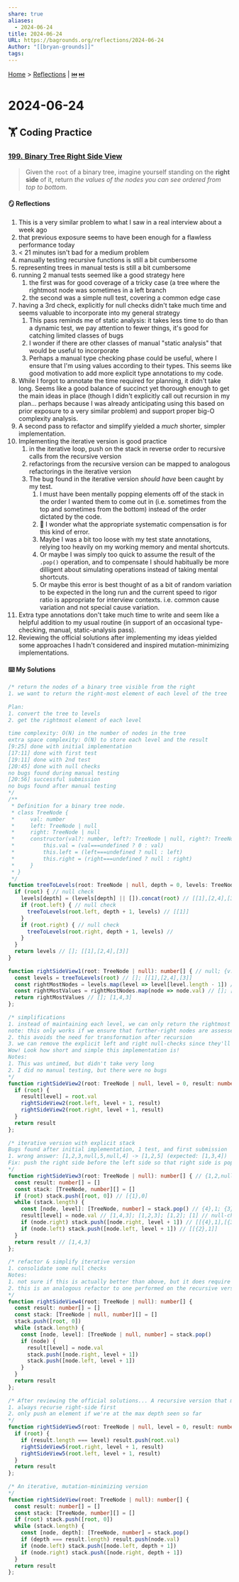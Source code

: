 ```yaml
---
share: true
aliases:
  - 2024-06-24
title: 2024-06-24
URL: https://bagrounds.org/reflections/2024-06-24
Author: "[[bryan-grounds]]"
tags: 
---
```

[Home](../index.md) > [Reflections](./index.md) | [⏮️](./2024-06-23.md) [⏭️](./2024-06-25.md)  
# 2024-06-24  
## 🏋️ Coding Practice  
### [199. Binary Tree Right Side View](https://leetcode.com/problems/binary-tree-right-side-view)  
> Given the `root` of a binary tree, imagine yourself standing on the **right side** of it, return _the values of the nodes you can see ordered from top to bottom_.  
  
#### 🪞 Reflections  
1. This is a very similar problem to what I saw in a real interview about a week ago  
2. that previous exposure seems to have been enough for a flawless performance today  
3. < 21 minutes isn't bad for a medium problem  
4. manually testing recursive functions is still a bit cumbersome  
5. representing trees in manual tests is still a bit cumbersome  
6. running 2 manual tests seemed like a good strategy here  
    1. the first was for good coverage of a tricky case (a tree where the rightmost node was sometimes in a left branch  
    2. the second was a simple null test, covering a common edge case  
7. having a 3rd check, explicitly for null checks didn't take much time and seems valuable to incorporate into my general strategy  
    1. This pass reminds me of static analysis: it takes less time to do than a dynamic test, we pay attention to fewer things, it's good for catching limited classes of bugs  
    2. I wonder if there are other classes of manual "static analysis" that would be useful to incorporate  
    3. Perhaps a manual type checking phase could be useful, where I ensure that I'm using values according to their types. This seems like good motivation to add more explicit type annotations to my code.  
8. While I forgot to annotate the time required for planning, it didn't take long. Seems like a good balance of succinct yet thorough enough to get the main ideas in place (though I didn't explicitly call out recursion in my plan... perhaps because I was already anticipating using this based on prior exposure to a very similar problem) and support proper big-O complexity analysis.  
9. A second pass to refactor and simplify yielded a _much_ shorter, simpler implementation.  
10. Implementing the iterative version is good practice  
    1. in the iterative loop, push on the stack in reverse order to recursive calls from the recursive version  
    2. refactorings from the recursive version can be mapped to analogous refactorings in the iterative version  
    3. The bug found in the iterative version _should have_ been caught by my test.  
        1. I must have been mentally popping elements off of the stack in the order I wanted them to come out in (i.e. sometimes from the top and sometimes from the bottom) instead of the order dictated by the code.  
        2. 🤔 I wonder what the appropriate systematic compensation is for this kind of error.  
        3. Maybe I was a bit too loose with  my test state annotations, relying too heavily on my working memory and mental shortcuts.  
        4. Or maybe I was simply too quick to assume the result of the `.pop()` operation, and to compensate I should habitually be more dilligent about simulating operations instead of taking mental shortcuts.  
        5. Or maybe this error is best thought of as a bit of random variation to be expected in the long run and the current speed to rigor ratio is appropriate for interview contexts. i.e. common cause variation and not special cause variation.  
11. Extra type annotations don't take much time to write and seem like a helpful addition to my usual routine (in support of an occasional type-checking, manual, static-analysis pass).  
12. Reviewing the official solutions after implementing my ideas yielded some approaches I hadn't considered and inspired mutation-minimizing implementations.  
  
#### ⌨️ My Solutions  
```ts  
/* return the nodes of a binary tree visible from the right  
1. we want to return the right-most element of each level of the tree  
  
Plan:  
1. convert the tree to levels  
2. get the rightmost element of each level  
  
time complexity: O(N) in the number of nodes in the tree  
extra space complexity: O(N) to store each level and the result  
[9:25] done with initial implementation  
[17:11] done with first test  
[19:11] done with 2nd test  
[20:45] done with null checks  
no bugs found during manual testing  
[20:56] successful submission  
no bugs found after manual testing  
*/  
/**  
 * Definition for a binary tree node.  
 * class TreeNode {  
 *     val: number  
 *     left: TreeNode | null  
 *     right: TreeNode | null  
 *     constructor(val?: number, left?: TreeNode | null, right?: TreeNode | null) {  
 *         this.val = (val===undefined ? 0 : val)  
 *         this.left = (left===undefined ? null : left)  
 *         this.right = (right===undefined ? null : right)  
 *     }  
 * }  
 */  
function treeToLevels(root: TreeNode | null, depth = 0, levels: TreeNode[][] = []): TreeNode[][] { // null 0 []; {v:4} 1 [...]; {v:3} 2 [[1],[2]]; {v:2,r:{v:3}} 1 [1]; {v:1,l:{v:2,r:{v:3}},r:{v:4}} 0 []  
  if (root) { // null check  
    levels[depth] = (levels[depth] || []).concat(root) // [[1],[2,4],[3]] // null check  
    if (root.left) { // null check  
      treeToLevels(root.left, depth + 1, levels) // [[1]]  
    }  
    if (root.right) { // null check  
      treeToLevels(root.right, depth + 1, levels) //  
    }  
  }  
  return levels // []; [[1],[2,4],[3]]  
}  
  
function rightSideView1(root: TreeNode | null): number[] { // null; {v:1,l:{v:2,r:{v:3}},r:{v:4}}  
  const levels = treeToLevels(root) // []; [[1],[2,4],[3]]  
  const rightMostNodes = levels.map(level => level[level.length - 1]) // []; [1,4,3] // we won't ever have nulls in this array  
  const rightMostValues = rightMostNodes.map(node => node.val) // []; [1,4,3] // we won't ever have nulls in this array  
  return rightMostValues // []; [1,4,3]  
};  
  
/* simplifications  
1. instead of maintaining each level, we can only return the rightmost value of each level by overwriting the value of the result array at that level  
note: this only works if we ensure that further-right nodes are assessed after futher-left nodes  
2. this avoids the need for transformation after recursion  
3. we can remove the explicit left and right null-checks since they'll be checked in a recursive call anyway  
Wow! Look how short and simple this implementation is!  
Notes:  
1. This was untimed, but didn't take very long  
2. I did no manual testing, but there were no bugs  
*/  
function rightSideView2(root: TreeNode | null, level = 0, result: number[] = []): number[] {  
  if (root) {  
    result[level] = root.val  
    rightSideView2(root.left, level + 1, result)  
    rightSideView2(root.right, level + 1, result)  
  }  
  return result  
};  
  
/* iterative version with explicit stack  
Bugs found after initial implementation, 1 test, and first submission  
1. wrong answer: [1,2,3,null,5,null,4] -> [1,2,5] (expected: [1,3,4])  
Fix: push the right side before the left side so that right side is popped later  
*/  
function rightSideView3(root: TreeNode | null): number[] { // {1,2,null,3,4}  
  const result: number[] = []  
  const stack: [TreeNode, number][] = []  
  if (root) stack.push([root, 0]) // [{1},0]  
  while (stack.length) {  
    const [node, level]: [TreeNode, number] = stack.pop() // {4},1; {3},2; {2},1; {1},0  
    result[level] = node.val // [1,4,3]; [1,2,3]; [1,2]; [1] // null-check: we never push null nodes on the stack, so null is always defined to look for a val  
    if (node.right) stack.push([node.right, level + 1]) // [[{4},1],[{3},2]]; [[{2},1],[{4},1]]  
    if (node.left) stack.push([node.left, level + 1]) // [[{2},1]]  
  }  
  return result // [1,4,3]  
};  
  
/* refactor & simplify iterative version  
1. consolidate some null checks  
Notes:  
1. not sure if this is actually better than above, but it does require fewer null checks  
2. this is an analogous refactor to one performed on the recursive version (which was inspiration for this)  
*/  
function rightSideView4(root: TreeNode | null): number[] {  
  const result: number[] = []  
  const stack: [TreeNode | null, number][] = []  
  stack.push([root, 0])  
  while (stack.length) {  
    const [node, level]: [TreeNode | null, number] = stack.pop()  
    if (node) {  
      result[level] = node.val  
      stack.push([node.right, level + 1])  
      stack.push([node.left, level + 1])  
    }  
  }  
  return result  
};  
  
/* After reviewing the official solutions... A recursive version that minimizes mutation  
1. always recurse right-side first  
2. only push an element if we're at the max depth seen so far  
*/  
function rightSideView5(root: TreeNode | null, level = 0, result: number[] = []): number[] {  
  if (root) {  
    if (result.length === level) result.push(root.val)  
    rightSideView5(root.right, level + 1, result)  
    rightSideView5(root.left, level + 1, result)  
  }  
  return result  
};  
  
/* An iterative, mutation-minimizing version  
*/  
function rightSideView(root: TreeNode | null): number[] {  
  const result: number[] = []  
  const stack: [TreeNode, number][] = []  
  if (root) stack.push([root, 0])  
  while (stack.length) {  
    const [node, depth]: [TreeNode, number] = stack.pop()  
    if (depth === result.length) result.push(node.val)  
    if (node.left) stack.push([node.left, depth + 1])  
    if (node.right) stack.push([node.right, depth + 1])  
  }  
  return result  
};  
```  

